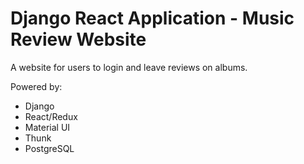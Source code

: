 # Django React Application - Music Review Website

A website for users to login and leave reviews on albums.

Powered by:
 - Django
 - React/Redux
 - Material UI
 - Thunk
 - PostgreSQL 
